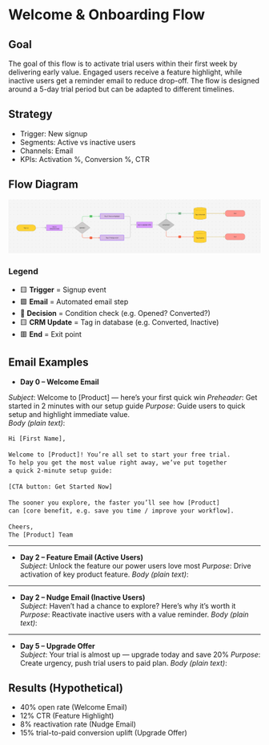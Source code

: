 # Welcome & Onboarding Flow

## Goal

The goal of this flow is to activate trial users within their first week by delivering early value. Engaged users receive a feature highlight, while inactive users get a reminder email to reduce drop-off. The flow is designed around a 5-day trial period but can be adapted to different timelines.

## Strategy

- Trigger: New signup
- Segments: Active vs inactive users
- Channels: Email
- KPIs: Activation %, Conversion %, CTR

## Flow Diagram

![Welcome Flow](diagram.png)

### Legend

- 🟨 **Trigger** = Signup event
- 🟪 **Email** = Automated email step
- 🔷 **Decision** = Condition check (e.g. Opened? Converted?)
- 🟨 **CRM Update** = Tag in database (e.g. Converted, Inactive)
- 🟥 **End** = Exit point

## Email Examples

- **Day 0 – Welcome Email**</br>
<!-- ![Welcome Email Mockup](email-mockups/welcome.png) -->
_Subject_: Welcome to [Product] — here’s your first quick win
_Preheader_: Get started in 2 minutes with our setup guide
_Purpose_: Guide users to quick setup and highlight immediate value.</br>
_Body (plain text)_:
```
Hi [First Name],

Welcome to [Product]! You’re all set to start your free trial.
To help you get the most value right away, we’ve put together 
a quick 2-minute setup guide:

[CTA button: Get Started Now]

The sooner you explore, the faster you’ll see how [Product] 
can [core benefit, e.g. save you time / improve your workflow].

Cheers,
The [Product] Team
```
---

- **Day 2 – Feature Email (Active Users)**</br>
  <!-- ![Feature Email Mockup](email-mockups/feature.png) -->
  _Subject_: Unlock the feature our power users love most
  _Purpose_: Drive activation of key product feature.
  _Body (plain text)_:

---

- **Day 2 – Nudge Email (Inactive Users)**</br>
  <!-- ![Nudge Email Mockup](email-mockups/nudge.png) -->
  _Subject_: Haven’t had a chance to explore? Here’s why it’s worth it
  _Purpose_: Reactivate inactive users with a value reminder.
  _Body (plain text)_:

---

- **Day 5 – Upgrade Offer**</br>
  <!-- ![Upgrade Offer Mockup](email-mockups/upgrade.png) -->
  _Subject_: Your trial is almost up — upgrade today and save 20%
  _Purpose_: Create urgency, push trial users to paid plan.
  _Body (plain text)_:

## Results (Hypothetical)

- 40% open rate (Welcome Email)
- 12% CTR (Feature Highlight)
- 8% reactivation rate (Nudge Email)
- 15% trial-to-paid conversion uplift (Upgrade Offer)
